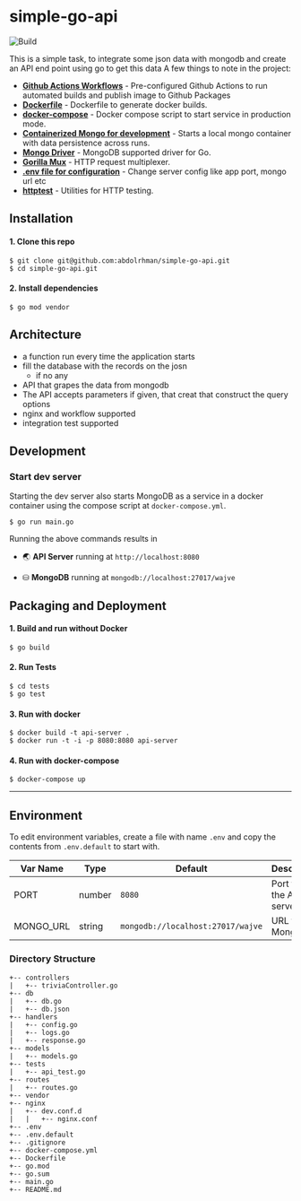 # simple-go-api


![Build](https://github.com/umangraval/Go-Mongodb-REST-boilerplate/workflows/Go/badge.svg)


This is a simple task, to integrate some json data with mongodb and create an API end point using go to get this data
A few things to note in the project:
* **[Github Actions Workflows](https://github.com/umangraval/Go-Mongodb-REST-boilerplate/tree/main/.github/workflows)** - Pre-configured Github Actions to run automated builds and publish image to Github Packages
* **[Dockerfile](https://github.com/umangraval/Go-Mongodb-REST-boilerplate/blob/main/Dockerfile)** - Dockerfile to generate docker builds.
* **[docker-compose](https://github.com/umangraval/Go-Mongodb-REST-boilerplate/blob/main/docker-compose.yml)** - Docker compose script to start service in production mode.
* **[Containerized Mongo for development](#development)** - Starts a local mongo container with data persistence across runs.
* **[Mongo Driver](https://go.mongodb.org/mongo-driver)** - MongoDB supported driver for Go.
* **[Gorilla Mux](https://go.mongodb.org/mongo-driver)** - HTTP request multiplexer.
* **[.env file for configuration](#environment)** - Change server config like app port, mongo url etc
* **[httptest](#testing)** - Utilities for HTTP testing.

## Installation

#### 1. Clone this repo

```
$ git clone git@github.com:abdolrhman/simple-go-api.git
$ cd simple-go-api.git
```

#### 2. Install dependencies

```
$ go mod vendor
```

## Architecture 
- a function run every time the application starts
- fill the database with the records on the josn
  - if no any
- API that grapes the data from mongodb
- The API accepts parameters if given, that creat that construct the query options
- nginx and workflow supported
- integration test supported

## Development

### Start dev server
Starting the dev server also starts MongoDB as a service in a docker container using the compose script at `docker-compose.yml`.

```
$ go run main.go
```
Running the above commands results in 
* 🌏 **API Server** running at `http://localhost:8080`
<!-- * ⚙️**Swagger UI** at `http://localhost:3000/dev/api-docs` -->
* ⛁ **MongoDB** running at `mongodb://localhost:27017/wajve`

## Packaging and Deployment
#### 1. Build and run without Docker

```
$ go build 
```
#### 2. Run Tests

```
$ cd tests
$ go test
```
#### 3. Run with docker

```
$ docker build -t api-server .
$ docker run -t -i -p 8080:8080 api-server
```

#### 4. Run with docker-compose

```
$ docker-compose up
```


---

## Environment
To edit environment variables, create a file with name `.env` and copy the contents from `.env.default` to start with.

| Var Name  | Type  | Default                           | Description  |
|---|---|-----------------------------------|---|
|  PORT | number  | `8080`                            | Port to run the API server on |
|  MONGO_URL | string  | `mongodb://localhost:27017/wajve` | URL for MongoDB |

<!-- ## Logging
The application uses [winston](https://github.com/winstonjs/winston) as the default logger. The configuration file is at `src/logger.ts`.
* All logs are saved in `./logs` directory and at `/logs` in the docker container.
* The `docker-compose` file has a volume attached to container to expose host directory to the container for writing logs.
* Console messages are prettified
* Each line in error log file is a stringified JSON. -->


### Directory Structure

```
+-- controllers
|   +-- triviaController.go
+-- db
|   +-- db.go
|   +-- db.json
+-- handlers
|   +-- config.go
|   +-- logs.go
|   +-- response.go
+-- models
|   +-- models.go
+-- tests
|   +-- api_test.go
+-- routes
|   +-- routes.go
+-- vendor
+-- nginx
|   +-- dev.conf.d
|   |   +-- nginx.conf
+-- .env
+-- .env.default
+-- .gitignore
+-- docker-compose.yml
+-- Dockerfile
+-- go.mod
+-- go.sum
+-- main.go
+-- README.md
```
